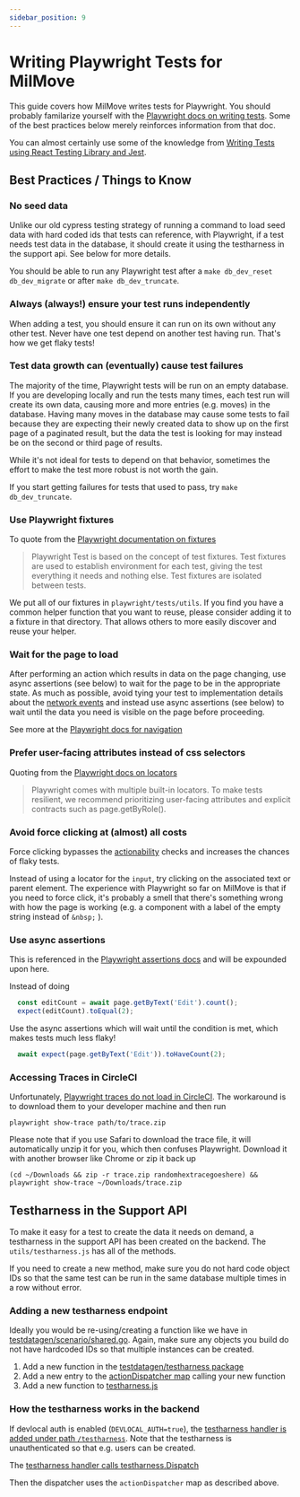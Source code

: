 ```yaml
---
sidebar_position: 9
---
```


# Writing Playwright Tests for MilMove

This guide covers how MilMove writes tests for Playwright. You should
probably familarize yourself with the [Playwright docs on writing
tests](https://playwright.dev/docs/writing-tests). Some of the best
practices below merely reinforces information from that doc.

You can almost certainly use some of the knowledge from [Writing Tests using React Testing Library and Jest](writing-tests-using-react-testing-library-and-jest.md).

## Best Practices / Things to Know

### No seed data

Unlike our old cypress testing strategy of running a command to load
seed data with hard coded ids that tests can reference, with
Playwright, if a test needs test data in the database, it should create
it using the testharness in the support api. See below for more
details.

You should be able to run any Playwright test after a `make
db_dev_reset db_dev_migrate` or after `make db_dev_truncate`.

### Always (always!) ensure your test runs independently

When adding a test, you should ensure it can run on its own without
any other test. Never have one test depend on another test having run.
That's how we get flaky tests!

### Test data growth can (eventually) cause test failures

The majority of the time, Playwright tests will be run on an empty
database. If you are developing locally and run the tests many times,
each test run will create its own data, causing more and more entries
(e.g. moves) in the database. Having many moves in the database may
cause some tests to fail because they are expecting their newly
created data to show up on the first page of a paginated result, but
the data the test is looking for may instead be on the second or third
page of results.

While it's not ideal for tests to depend on that behavior, sometimes
the effort to make the test more robust is not worth the gain.

If you start getting failures for tests that used to pass, try `make
db_dev_truncate`.

### Use Playwright fixtures

To quote from the [Playwright documentation on
fixtures](https://playwright.dev/docs/test-fixtures)

> Playwright Test is based on the concept of test fixtures. Test
> fixtures are used to establish environment for each test, giving the
> test everything it needs and nothing else. Test fixtures are
> isolated between tests.

We put all of our fixtures in `playwright/tests/utils`. If you find
you have a common helper function that you want to reuse, please
consider adding it to a fixture in that directory. That allows others
to more easily discover and reuse your helper.

### Wait for the page to load

After performing an action which results in data on the page changing,
use async assertions (see below) to wait for the page to be in the
appropriate state. As much as possible, avoid tying your test to
implementation details about the [network
events](https://playwright.dev/docs/network#network-events) and
instead use async assertions (see below) to wait until the data you
need is visible on the page before proceeding.

See more at the [Playwright docs for navigation](https://playwright.dev/docs/navigations)

### Prefer user-facing attributes instead of css selectors 

Quoting from the [Playwright docs on
locators](https://playwright.dev/docs/locators#locating-elements)

> Playwright comes with multiple built-in locators. To make tests
> resilient, we recommend prioritizing user-facing attributes and
> explicit contracts such as page.getByRole().

### Avoid force clicking at (almost) all costs

Force clicking bypasses the
[actionability](https://playwright.dev/docs/actionability) checks and
increases the chances of flaky tests.

Instead of using a locator for the `input`, try clicking on the
associated text or parent element. The experience with Playwright so
far on MilMove is that if you need to force click, it's probably a
smell that there's something wrong with how the page is working (e.g.
a component with a label of the empty string instead of
`&nbsp;` ).

### Use async assertions

This is referenced in the [Playwright assertions
docs](https://playwright.dev/docs/writing-tests#assertions) and will
be expounded upon here.

Instead of doing
```javascript
  const editCount = await page.getByText('Edit').count();
  expect(editCount).toEqual(2);
```
Use the async assertions which will wait until the condition is met,
which makes tests much less flaky!
```javascript
  await expect(page.getByText('Edit')).toHaveCount(2);
```
### Accessing Traces in CircleCI

Unfortunately, [Playwright traces do not load in
CircleCI](https://github.com/microsoft/playwright/issues/18108). The
workaround is to download them to your developer machine and then run

```shell
playwright show-trace path/to/trace.zip
```

Please note that if you use Safari to download the trace file, it will
automatically unzip it for you, which then confuses Playwright.
Download it with another browser like Chrome or zip it back up

```shell
(cd ~/Downloads && zip -r trace.zip randomhextracegoeshere) && playwright show-trace ~/Downloads/trace.zip
```

## Testharness in the Support API

To make it easy for a test to create the data it needs on demand, a
testharness in the support API has been created on the backend. The
`utils/testharness.js` has all of the methods.

If you need to create a new method, make sure you do not hard code
object IDs so that the same test can be run in the same database
multiple times in a row without error.

### Adding a new testharness endpoint

Ideally you would be re-using/creating a function like we have in
[testdatagen/scenario/shared.go](https://github.com/transcom/mymove/blob/main/pkg/testdatagen/scenario/shared.go).
Again, make sure any objects you build do not have hardcoded IDs so
that multiple instances can be created.

1. Add a new function in the [testdatagen/testharness
   package](https://github.com/transcom/mymove/tree/cf5ad992f2f3a833651d79efc49d92dc6b018d8d/pkg/testdatagen/testharness)
1. Add a new entry to the [actionDispatcher
   map](https://github.com/transcom/mymove/blob/cf5ad992f2f3a833651d79efc49d92dc6b018d8d/pkg/testdatagen/testharness/dispatch.go#L15)
   calling your new function
1. Add a new function to [testharness.js](https://github.com/transcom/mymove/blob/cf5ad992f2f3a833651d79efc49d92dc6b018d8d/playwright/tests/utils/testharness.js)

### How the testharness works in the backend

If devlocal auth is enabled (`DEVLOCAL_AUTH=true`), the [testharness
handler is added under path
`/testharness`](https://github.com/transcom/mymove/blob/8fd35682409c0b4fc8ab14b9a8b6db957e1efb2d/pkg/handlers/routing/routing_init.go#L403-L408).
Note that the testharness is unauthenticated so that e.g. users can be
created. 

The [testharness handler calls
testharness.Dispatch](https://github.com/transcom/mymove/blob/cf5ad992f2f3a833651d79efc49d92dc6b018d8d/pkg/handlers/testharnessapi/api.go#L32)

Then the dispatcher uses the `actionDispatcher` map as described
above.
